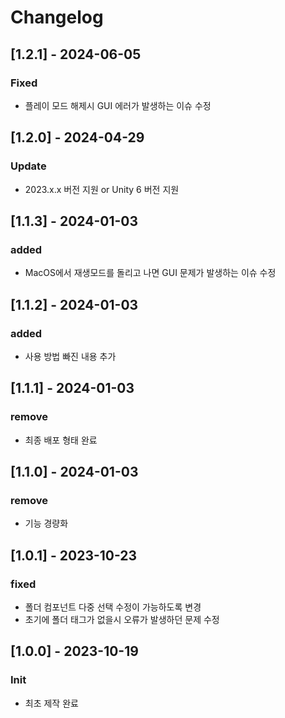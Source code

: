# Changelog
## [1.2.1] - 2024-06-05
### Fixed
- 플레이 모드 해제시 GUI 에러가 발생하는 이슈 수정

## [1.2.0] - 2024-04-29
### Update
- 2023.x.x 버전 지원 or Unity 6 버전 지원

## [1.1.3] - 2024-01-03
### added
- MacOS에서 재생모드를 돌리고 나면 GUI 문제가 발생하는 이슈 수정

## [1.1.2] - 2024-01-03
### added
- 사용 방법 빠진 내용 추가

## [1.1.1] - 2024-01-03
### remove
- 최종 배포 형태 완료

## [1.1.0] - 2024-01-03
### remove
- 기능 경량화

## [1.0.1] - 2023-10-23
### fixed
- 폴더 컴포넌트 다중 선택 수정이 가능하도록 변경
- 초기에 폴더 태그가 없을시 오류가 발생하던 문제 수정

## [1.0.0] - 2023-10-19
### Init
- 최초 제작 완료